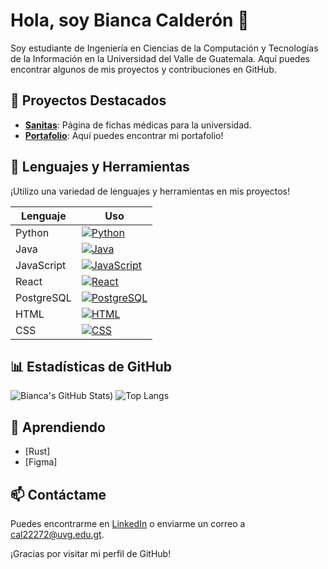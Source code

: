 # Hola, soy Bianca Calderón 👋

Soy estudiante de Ingeniería en Ciencias de la Computación y Tecnologías de la Información en la Universidad del Valle de Guatemala. Aquí puedes encontrar algunos de mis proyectos y contribuciones en GitHub.

## 🚀 Proyectos Destacados

- **[Sanitas]([enlace-al-proyecto-1]([https://portafolio-pied-seven.vercel.app/)](https://github.com/SanitasUVG/Sanitas))**: Página de fichas médicas para la universidad.
- **[Portafolio]([enlace-al-proyecto-2](https://portafolio-pied-seven.vercel.app/))**: Aquí puedes encontrar mi portafolio!

## 🔧 Lenguajes y Herramientas

¡Utilizo una variedad de lenguajes y herramientas en mis proyectos!

| Lenguaje | Uso |
|----------|-----|
| Python   | [![Python](https://img.shields.io/badge/Python-3776AB?style=for-the-badge&logo=python&logoColor=white)](https://www.python.org/) |
| Java     | [![Java](https://img.shields.io/badge/Java-007396?style=for-the-badge&logo=java&logoColor=white)](https://www.java.com/) |
| JavaScript | [![JavaScript](https://img.shields.io/badge/JavaScript-F7DF1E?style=for-the-badge&logo=javascript&logoColor=black)](https://www.javascript.com/) |
| React    | [![React](https://img.shields.io/badge/React-61DAFB?style=for-the-badge&logo=react&logoColor=black)](https://reactjs.org/) |
| PostgreSQL | [![PostgreSQL](https://img.shields.io/badge/PostgreSQL-4169E1?style=for-the-badge&logo=postgresql&logoColor=white)](https://www.postgresql.org/) |
| HTML         | [![HTML](https://img.shields.io/badge/HTML-E34F26?style=for-the-badge&logo=html5&logoColor=white)](https://developer.mozilla.org/es/docs/Web/HTML) |
| CSS          | [![CSS](https://img.shields.io/badge/CSS-1572B6?style=for-the-badge&logo=css3&logoColor=white)](https://developer.mozilla.org/es/docs/Web/CSS) |

## 📊 Estadísticas de GitHub

![Bianca's GitHub Stats](https://github-readme-stats.vercel.app/api?username=BiancaCalderon&show_icons=true&theme=radical&hide=Makefile))
![Top Langs](https://github-readme-stats.vercel.app/api/top-langs/?username=BiancaCalderon&theme=radical&layout=compact&hide=makefile)

## 🌱 Aprendiendo

- [Rust]
- [Figma]

## 📫 Contáctame

Puedes encontrarme en [LinkedIn](www.linkedin.com/in/bianca-calderón-8653a722b) o enviarme un correo a [cal22272@uvg.edu.gt](mailto:cal22272@uvg.edu.gt).

¡Gracias por visitar mi perfil de GitHub!
